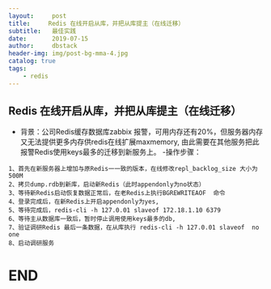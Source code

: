 ```yaml
---
layout:     post
title:     Redis 在线开启从库，并把从库提主（在线迁移）
subtitle:   最佳实践
date:       2019-07-15
author:     dbstack
header-img: img/post-bg-mma-4.jpg
catalog: true
tags:
    - redis
---
```

## Redis 在线开启从库，并把从库提主（在线迁移）
- 背景：公司Redis缓存数据库zabbix 报警，可用内存还有20%，但服务器内存又无法提供更多内存供redis在线扩展maxmemory,
由此需要在其他服务把此报警Redis使用keys最多的迁移到新服务上。
-操作步骤：
````shell
1、首先在新服务器上增加与原Redis一一致的版本，在线修改repl_backlog_size 大小为500M
2、拷贝dump.rdb到新库，启动新Redis（此时appendonly为no状态）
3、等待新Redis启动恢复数据正常后，在老Redis上执行BGREWRITEAOF  命令
4、登录完成后，在新Redis上开启appendonly为yes,
5、等待完成后，redis-cli -h 127.0.01 slaveof 172.18.1.10 6379 
6、等待主从数据库一致后，暂时停止调用使用keys最多的db,
7、验证调研Redis 最后一条数据，在从库执行 redis-cli -h 127.0.01 slaveof  no one
8、启动调研服务
````
# END
